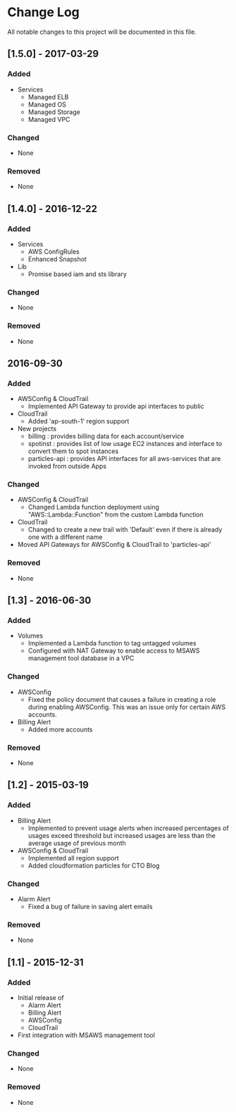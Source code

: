 # Change Log
All notable changes to this project will be documented in this file.

## [1.5.0] - 2017-03-29
### Added
- Services
  - Managed ELB
  - Managed OS
  - Managed Storage 
  - Managed VPC

### Changed
- None

### Removed
- None


## [1.4.0] - 2016-12-22
### Added
- Services
  - AWS ConfigRules
  - Enhanced Snapshot
- Lib
  - Promise based iam and sts library

### Changed
- None

### Removed
- None

## 2016-09-30
### Added
- AWSConfig & CloudTrail
  - Implemented API Gateway to provide api interfaces to public
- CloudTrail
  - Added 'ap-south-1' region support
- New projects
  - billing : provides billing data for each account/service
  - spotinst : provides list of low usage EC2 instances and interface to convert them to spot instances
  - particles-api : provides API interfaces for all aws-services that are invoked from outside Apps

### Changed
- AWSConfig & CloudTrail
  - Changed Lambda function deployment using "AWS::Lambda::Function" from the custom Lambda function
- CloudTrail
  - Changed to create a new trail with 'Default' even if there is already one with a different name
- Moved API Gateways for AWSConfig & CloudTrail to 'particles-api'

### Removed
- None

## [1.3] - 2016-06-30
### Added
- Volumes
  - Implemented a Lambda function to tag untagged volumes
  - Configured with NAT Gateway to enable access to MSAWS management tool database in a VPC

### Changed
- AWSConfig
  - Fixed the policy document that causes a failure in creating a role during enabling AWSConfig. This was an issue only for certain AWS accounts.
- Billing Alert
  - Added more accounts

### Removed
- None

## [1.2] - 2015-03-19
### Added
- Billing Alert
  - Implemented to prevent usage alerts when increased percentages of usages exceed threshold but increased usages are less than the average usage of previous month
- AWSConfig & CloudTrail
  - Implemented all region support
  - Added cloudformation particles for CTO Blog

### Changed
- Alarm Alert
  - Fixed a bug of failure in saving alert emails

### Removed
- None

## [1.1] - 2015-12-31
### Added
- Initial release of
  - Alarm Alert
  - Billing Alert
  - AWSConfig
  - CloudTrail
- First integration with MSAWS management tool

### Changed
- None

### Removed
- None
